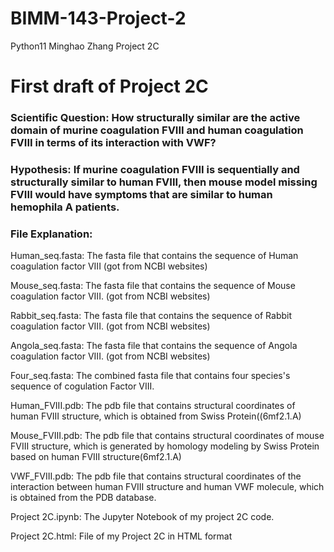 # BIMM-143-Project-2
Python11 Minghao Zhang Project 2C

# First draft of Project 2C

### Scientific Question: How structurally similar are the active domain of murine coagulation FVIII and human coagulation FVIII in terms of its interaction with VWF?

### Hypothesis: If murine coagulation FVIII is sequentially and structurally similar to human FVIII, then mouse model missing FVIII would have symptoms that are similar to human hemophila A patients.

### File Explanation:
  
Human_seq.fasta: The fasta file that contains the sequence of Human coagulation factor VIII (got from NCBI websites)

Mouse_seq.fasta: The fasta file that contains the sequence of Mouse coagulation factor VIII. (got from NCBI websites)

Rabbit_seq.fasta: The fasta file that contains the sequence of Rabbit coagulation factor VIII. (got from NCBI websites)

Angola_seq.fasta: The fasta file that contains the sequence of Angola coagulation factor VIII. (got from NCBI websites)

Four_seq.fasta: The combined fasta file that contains four species's sequence of cogulation Factor VIII.

Human_FVIII.pdb: The pdb file that contains structural coordinates of human FVIII structure, which is obtained from Swiss Protein((6mf2.1.A)

Mouse_FVIII.pdb: The pdb file that contains structural coordinates of mouse FVIII structure, which is generated by homology modeling by Swiss Protein based on human FVIII structure(6mf2.1.A)

VWF_FVIII.pdb: The pdb file that contains structural coordinates of the interaction between human FVIII structure and human VWF molecule, which is obtained from the PDB database.

Project 2C.ipynb: The Jupyter Notebook of my project 2C code.

Project 2C.html:  File of my Project 2C in HTML format
